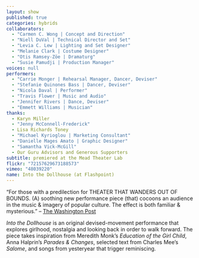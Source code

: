 ```yaml
---
layout: show
published: true
categories: hybrids
collaborators: 
  - "Carmen C. Wong | Concept and Direction"
  - "Niell DuVal | Technical Director and Set"
  - "Levia C. Lew | Lighting and Set Designer"
  - "Melanie Clark | Costume Designer"
  - "Otis Ramsey-Zöe | Dramaturg"
  - "Susie Pamudji | Production Manager"
voices: null
performers: 
  - "Carrie Monger | Rehearsal Manager, Dancer, Deviser"
  - "Stefanie Quinones Bass | Dancer, Deviser"
  - "Nicola Daval | Performer"
  - "Travis Flower | Music and Audio"
  - "Jennifer Rivers | Dance, Deviser"
  - "Emmett Williams | Musician"
thanks: 
  - Karyn Miller
  - "Jenny McConnell-Frederick"
  - Lisa Richards Toney
  - "Michael Kyrioglou | Marketing Consultant"
  - "Danielle Mages Amato | Graphic Designer"
  - "Samantha Vick-McGill"
  - Our Guru Advisors and Generous Supporters
subtitle: premiered at the Mead Theater Lab
flickr: "72157629673188573"
vimeo: "48039220"
name: Into the Dollhouse (at Flashpoint)
---
```


“For those with a predilection for THEATER THAT WANDERS OUT OF BOUNDS. (A) soothing new performance piece (that) cocoons an audience in the music & imagery of popular culture. The effect is both familiar & mysterious.” – [The Washington Post](http://www.washingtonpost.com/lifestyle/style/theater-floating-evocatively-in-a-young-womans-reverie/2012/02/22/gIQA9R8KUR_story.html)

_Into the Dollhouse_ is an original devised-movement performance that explores girlhood, nostalgia and looking back in order to walk forward. The piece takes inspiration from Meredith Monk’s _Education of the Girl Child_, Anna Halprin’s _Parades & Changes_, selected text from Charles Mee’s _Salome_, and songs from yesteryear that trigger reminiscing.